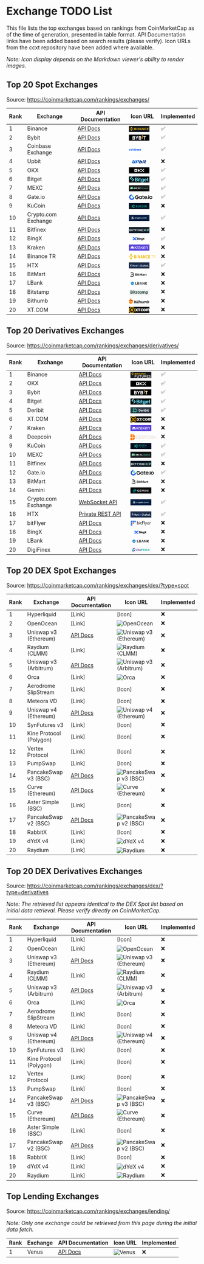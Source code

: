 # Exchange TODO List

This file lists the top exchanges based on rankings from CoinMarketCap as of the time of generation, presented in table format. API Documentation links have been added based on search results (please verify). Icon URLs from the ccxt repository have been added where available.

_Note: Icon display depends on the Markdown viewer's ability to render images._

## Top 20 Spot Exchanges

Source: https://coinmarketcap.com/rankings/exchanges/

| Rank | Exchange            | API Documentation                                                                                            | Icon URL                                                                                                          | Implemented |
| ---- | ------------------- | ------------------------------------------------------------------------------------------------------------ | ----------------------------------------------------------------------------------------------------------------- | ----------- |
| 1    | Binance             | [API Docs](https://developers.binance.com/docs/binance-spot-api-docs)                                        | <img src="assets/icons/binancespot.png" alt="Binance" height="16" style="vertical-align: middle;">                | ✅          |
| 2    | Bybit               | [API Docs](https://bybit-exchange.github.io/docs/v5/intro)                                                   | <img src="assets/icons/bybit.png" alt="Bybit" height="16" style="vertical-align: middle;">                        | ✅          |
| 3    | Coinbase Exchange   | [API Docs](https://docs.cdp.coinbase.com/exchange/docs/welcome)                                              | <img src="assets/icons/coinbaseexchange.png" alt="Coinbase Exchange" height="16" style="vertical-align: middle;"> | ✅          |
| 4    | Upbit               | [API Docs](https://docs-e.upbit.com/)                                                                        | <img src="assets/icons/upbit.jpg" alt="Upbit" height="16" style="vertical-align: middle;">                        | ❌          |
| 5    | OKX                 | [API Docs](https://www.okx.com/docs-v5/en/)                                                                  | <img src="assets/icons/okx.png" alt="OKX" height="16" style="vertical-align: middle;">                            | ✅          |
| 6    | Bitget              | [API Docs](https://www.bitget.com/api-doc/common/intro)                                                      | <img src="assets/icons/bitget.png" alt="Bitget" height="16" style="vertical-align: middle;">                      | ✅          |
| 7    | MEXC                | [API Docs](https://mexcdevelop.github.io/apidocs/spot_v3_en/#introduction)                                   | <img src="assets/icons/mexc.png" alt="MEXC" height="16" style="vertical-align: middle;">                          | ✅          |
| 8    | Gate.io             | [API Docs](https://www.gate.io/docs/developers/apiv4/)                                                       | <img src="assets/icons/gateio.png" alt="Gate.io" height="16" style="vertical-align: middle;">                     | ✅          |
| 9    | KuCoin              | [API Docs](https://www.kucoin.com/docs-new/)                                                                 | <img src="assets/icons/kucoin.jpg" alt="KuCoin" height="16" style="vertical-align: middle;">                      | ❌          |
| 10   | Crypto.com Exchange | [API Docs](https://exchange-docs.crypto.com/exchange/v1/rest-ws/index.html#private-set-cancel-on-disconnect) | <img src="assets/icons/cryptocom.jpg" alt="Crypto.com Exchange" height="16" style="vertical-align: middle;">      | ✅          |
| 11   | Bitfinex            | [API Docs](https://docs.bitfinex.com/docs/introduction)                                                      | <img src="assets/icons/bitfinex.png" alt="Bitfinex" height="16" style="vertical-align: middle;">                  | ❌          |
| 12   | BingX               | [API Docs](https://bingx-api.github.io/docs/#/en-us/spot/changelog)                                          | <img src="assets/icons/bingx.jpeg" alt="BingX" height="16" style="vertical-align: middle;">                       | ✅          |
| 13   | Kraken              | [API Docs](https://docs.kraken.com/api/docs/rest-api/add-order)                                              | <img src="assets/icons/kraken.jpg" alt="Kraken" height="16" style="vertical-align: middle;">                      | ❌          |
| 14   | Binance TR          | [API Docs](https://www.binance.tr/apidocs/#change-log)                                                       | <img src="assets/icons/binancetr.png" alt="HTX" height="16" style="vertical-align: middle;">                      | ❌          |
| 15   | HTX                 | [API Docs](https://www.htx.com/en-us/opend/newApiPages/)                                                     | <img src="assets/icons/htx.jpg" alt="HTX" height="16" style="vertical-align: middle;">                            | ✅          |
| 16   | BitMart             | [API Docs](https://developer-pro.bitmart.com/#introduction)                                                  | <img src="assets/icons/bitmart.png" alt="BitMart" height="16" style="vertical-align: middle;">                    | ❌          |
| 17   | LBank               | [API Docs](https://www.lbank.com/docs/index.html#introduction)                                               | <img src="assets/icons/lbank.jpg" alt="LBank" height="16" style="vertical-align: middle;">                        | ❌          |
| 18   | Bitstamp            | [API Docs](https://www.bitstamp.net/api/)                                                                    | <img src="assets/icons/bitstamp.jpg" alt="Bitstamp" height="16" style="vertical-align: middle;">                  | ❌          |
| 19   | Bithumb             | [API Docs](https://apidocs.bithumb.com/)                                                                     | <img src="assets/icons/bithumb.jpg" alt="Bithumb" height="16" style="vertical-align: middle;">                    | ❌          |
| 20   | XT.COM              | [API Docs](https://doc.xt.com/)                                                                              | <img src="assets/icons/xt.jpg" alt="XT.COM" height="16" style="vertical-align: middle;">                          | ❌          |

## Top 20 Derivatives Exchanges

Source: https://coinmarketcap.com/rankings/exchanges/derivatives/

| Rank | Exchange            | API Documentation                                                            | Icon URL                                                                                                     | Implemented |
| ---- | ------------------- | ---------------------------------------------------------------------------- | ------------------------------------------------------------------------------------------------------------ | ----------- |
| 1    | Binance             | [API Docs](https://developers.binance.com/docs/derivatives/Introduction)     | <img src="assets/icons/binancefutures.png" alt="Binance" height="16" style="vertical-align: middle;">        | ✅          |
| 2    | OKX                 | [API Docs](https://www.okx.com/docs-v5/en/)                                  | <img src="assets/icons/okx.png" alt="OKX" height="16" style="vertical-align: middle;">                       | ✅          |
| 3    | Bybit               | [API Docs](https://bybit-exchange.github.io/docs/v5/intro)                   | <img src="assets/icons/bybit.png" alt="Bybit" height="16" style="vertical-align: middle;">                   | ✅          |
| 4    | Bitget              | [API Docs](https://www.bitget.com/api-doc/common/intro)                      | <img src="assets/icons/bitget.png" alt="Bitget" height="16" style="vertical-align: middle;">                 | ✅          |
| 5    | Deribit             | [API Docs](https://docs.deribit.com/)                                        | <img src="assets/icons/deribit.png" alt="Deribit" height="16" style="vertical-align: middle;">               | ✅          |
| 6    | XT.COM              | [API Docs](https://doc.xt.com/)                                              | <img src="assets/icons/xt.jpg" alt="XT.COM" height="16" style="vertical-align: middle;">                     | ❌          |
| 7    | Kraken              | [API Docs](https://docs.kraken.com/rest/)                                    | <img src="assets/icons/kraken.jpg" alt="Kraken" height="16" style="vertical-align: middle;">                 | ❌          |
| 8    | Deepcoin            | [API Docs](https://www.deepcoin.com/docs/authentication)                     | <img src="assets/icons/deepcoin.svg" alt="Deepcoin" height="16" style="vertical-align: middle;">             | ❌          |
| 9    | KuCoin              | [API Docs](https://www.kucoin.com/docs-new)                                  | <img src="assets/icons/kucoinfutures.jpg" alt="KuCoin" height="16" style="vertical-align: middle;">          | ✅          |
| 10   | MEXC                | [API Docs](https://mexcdevelop.github.io/apidocs/contract_v1_en/#update-log) | <img src="assets/icons/mexc.png" alt="MEXC" height="16" style="vertical-align: middle;">                     | ✅          |
| 11   | Bitfinex            | [API Docs](https://docs.bitfinex.com/docs/introduction)                      | <img src="assets/icons/bitfinex.png" alt="Bitfinex" height="16" style="vertical-align: middle;">             | ❌          |
| 12   | Gate.io             | [API Docs](https://www.gate.io/docs/developers/apiv4/en/#futures)            | <img src="assets/icons/gateio.png" alt="Gate.io" height="16" style="vertical-align: middle;">                | ✅          |
| 13   | BitMart             | [API Docs](https://developer-pro.bitmart.com/en/futuresv2/#update-plan)      | <img src="assets/icons/bitmart.png" alt="BitMart" height="16" style="vertical-align: middle;">               | ❌          |
| 14   | Gemini              | [API Docs](https://docs.gemini.com/rest-api/)                                | <img src="assets/icons/gemini.jpg" alt="Gemini" height="16" style="vertical-align: middle;">                 | ❌          |
| 15   | Crypto.com Exchange | [WebSocket API](docs/cryptocom/websocket_api.md)                             | <img src="assets/icons/cryptocom.jpg" alt="Crypto.com Exchange" height="16" style="vertical-align: middle;"> | ✅          |
| 16   | HTX                 | [Private REST API](docs/htx/usdtm/private_rest_api.md)                       | <img src="assets/icons/htx.jpg" alt="HTX" height="16" style="vertical-align: middle;">                       | ✅          |
| 17   | bitFlyer            | [API Docs](https://lightning.bitflyer.com/)                                  | <img src="assets/icons/bitflyer.png" alt="bitFlyer" height="16" style="vertical-align: middle;">             | ❌          |
| 18   | BingX               | [API Docs](https://bingx-api.github.io/docs/#/en-us/swapV2/changelog)        | <img src="assets/icons/bingx.jpeg" alt="BingX" height="16" style="vertical-align: middle;">                  | ❌          |
| 19   | LBank               | [API Docs](https://www.lbank.com/docs/index.html#introduction)               | <img src="assets/icons/lbank.jpg" alt="LBank" height="16" style="vertical-align: middle;">                   | ❌          |
| 20   | DigiFinex           | [API Docs](https://docs.digifinex.com/en-ww/spot/v3/rest.html#introduction)  | <img src="assets/icons/digifinex.jpg" alt="DigiFinex" height="16" style="vertical-align: middle;">           | ❌          |

## Top 20 DEX Spot Exchanges

Source: https://coinmarketcap.com/rankings/exchanges/dex/?type=spot

| Rank | Exchange                | API Documentation                             | Icon URL                                                                                                        | Implemented |
| ---- | ----------------------- | --------------------------------------------- | --------------------------------------------------------------------------------------------------------------- | ----------- |
| 1    | Hyperliquid             | [Link]                                        | [Icon]                                                                                                          | ❌          |
| 2    | OpenOcean               | [Link]                                        | <img src="assets/icons/openocean.png" alt="OpenOcean" height="16" style="vertical-align: middle;">              | ❌          |
| 3    | Uniswap v3 (Ethereum)   | [API Docs](https://docs.uniswap.org/)         | <img src="assets/icons/uniswap.png" alt="Uniswap v3 (Ethereum)" height="16" style="vertical-align: middle;">    | ❌          |
| 4    | Raydium (CLMM)          | [Link]                                        | <img src="assets/icons/raydium.png" alt="Raydium (CLMM)" height="16" style="vertical-align: middle;">           | ❌          |
| 5    | Uniswap v3 (Arbitrum)   | [API Docs](https://docs.uniswap.org/)         | <img src="assets/icons/uniswap.png" alt="Uniswap v3 (Arbitrum)" height="16" style="vertical-align: middle;">    | ❌          |
| 6    | Orca                    | [Link]                                        | <img src="assets/icons/orca.png" alt="Orca" height="16" style="vertical-align: middle;">                        | ❌          |
| 7    | Aerodrome SlipStream    | [Link]                                        | [Icon]                                                                                                          | ❌          |
| 8    | Meteora VD              | [Link]                                        | [Icon]                                                                                                          | ❌          |
| 9    | Uniswap v4 (Ethereum)   | [API Docs](https://docs.uniswap.org/)         | <img src="assets/icons/uniswap.png" alt="Uniswap v4 (Ethereum)" height="16" style="vertical-align: middle;">    | ❌          |
| 10   | SynFutures v3           | [Link]                                        | [Icon]                                                                                                          | ❌          |
| 11   | Kine Protocol (Polygon) | [Link]                                        | [Icon]                                                                                                          | ❌          |
| 12   | Vertex Protocol         | [Link]                                        | [Icon]                                                                                                          | ❌          |
| 13   | PumpSwap                | [Link]                                        | [Icon]                                                                                                          | ❌          |
| 14   | PancakeSwap v3 (BSC)    | [API Docs](https://docs.pancakeswap.finance/) | <img src="assets/icons/pancakeswap.png" alt="PancakeSwap v3 (BSC)" height="16" style="vertical-align: middle;"> | ❌          |
| 15   | Curve (Ethereum)        | [API Docs](https://docs.curve.fi/)            | <img src="assets/icons/curve.png" alt="Curve (Ethereum)" height="16" style="vertical-align: middle;">           | ❌          |
| 16   | Aster Simple (BSC)      | [Link]                                        | [Icon]                                                                                                          | ❌          |
| 17   | PancakeSwap v2 (BSC)    | [API Docs](https://docs.pancakeswap.finance/) | <img src="assets/icons/pancakeswap.png" alt="PancakeSwap v2 (BSC)" height="16" style="vertical-align: middle;"> | ❌          |
| 18   | RabbitX                 | [Link]                                        | [Icon]                                                                                                          | ❌          |
| 19   | dYdX v4                 | [Link]                                        | <img src="assets/icons/dydx.png" alt="dYdX v4" height="16" style="vertical-align: middle;">                     | ❌          |
| 20   | Raydium                 | [Link]                                        | <img src="assets/icons/raydium.png" alt="Raydium" height="16" style="vertical-align: middle;">                  | ❌          |

## Top 20 DEX Derivatives Exchanges

Source: https://coinmarketcap.com/rankings/exchanges/dex/?type=derivatives

_Note: The retrieved list appears identical to the DEX Spot list based on initial data retrieval. Please verify directly on CoinMarketCap._

| Rank | Exchange                | API Documentation                             | Icon URL                                                                                                        | Implemented |
| ---- | ----------------------- | --------------------------------------------- | --------------------------------------------------------------------------------------------------------------- | ----------- |
| 1    | Hyperliquid             | [Link]                                        | [Icon]                                                                                                          | ❌          |
| 2    | OpenOcean               | [Link]                                        | <img src="assets/icons/openocean.png" alt="OpenOcean" height="16" style="vertical-align: middle;">              | ❌          |
| 3    | Uniswap v3 (Ethereum)   | [API Docs](https://docs.uniswap.org/)         | <img src="assets/icons/uniswap.png" alt="Uniswap v3 (Ethereum)" height="16" style="vertical-align: middle;">    | ❌          |
| 4    | Raydium (CLMM)          | [Link]                                        | <img src="assets/icons/raydium.png" alt="Raydium (CLMM)" height="16" style="vertical-align: middle;">           | ❌          |
| 5    | Uniswap v3 (Arbitrum)   | [API Docs](https://docs.uniswap.org/)         | <img src="assets/icons/uniswap.png" alt="Uniswap v3 (Arbitrum)" height="16" style="vertical-align: middle;">    | ❌          |
| 6    | Orca                    | [Link]                                        | <img src="assets/icons/orca.png" alt="Orca" height="16" style="vertical-align: middle;">                        | ❌          |
| 7    | Aerodrome SlipStream    | [Link]                                        | [Icon]                                                                                                          | ❌          |
| 8    | Meteora VD              | [Link]                                        | [Icon]                                                                                                          | ❌          |
| 9    | Uniswap v4 (Ethereum)   | [API Docs](https://docs.uniswap.org/)         | <img src="assets/icons/uniswap.png" alt="Uniswap v4 (Ethereum)" height="16" style="vertical-align: middle;">    | ❌          |
| 10   | SynFutures v3           | [Link]                                        | [Icon]                                                                                                          | ❌          |
| 11   | Kine Protocol (Polygon) | [Link]                                        | [Icon]                                                                                                          | ❌          |
| 12   | Vertex Protocol         | [Link]                                        | [Icon]                                                                                                          | ❌          |
| 13   | PumpSwap                | [Link]                                        | [Icon]                                                                                                          | ❌          |
| 14   | PancakeSwap v3 (BSC)    | [API Docs](https://docs.pancakeswap.finance/) | <img src="assets/icons/pancakeswap.png" alt="PancakeSwap v3 (BSC)" height="16" style="vertical-align: middle;"> | ❌          |
| 15   | Curve (Ethereum)        | [API Docs](https://docs.curve.fi/)            | <img src="assets/icons/curve.png" alt="Curve (Ethereum)" height="16" style="vertical-align: middle;">           | ❌          |
| 16   | Aster Simple (BSC)      | [Link]                                        | [Icon]                                                                                                          | ❌          |
| 17   | PancakeSwap v2 (BSC)    | [API Docs](https://docs.pancakeswap.finance/) | <img src="assets/icons/pancakeswap.png" alt="PancakeSwap v2 (BSC)" height="16" style="vertical-align: middle;"> | ❌          |
| 18   | RabbitX                 | [Link]                                        | [Icon]                                                                                                          | ❌          |
| 19   | dYdX v4                 | [Link]                                        | <img src="assets/icons/dydx.png" alt="dYdX v4" height="16" style="vertical-align: middle;">                     | ❌          |
| 20   | Raydium                 | [Link]                                        | <img src="assets/icons/raydium.png" alt="Raydium" height="16" style="vertical-align: middle;">                  | ❌          |

## Top Lending Exchanges

Source: https://coinmarketcap.com/rankings/exchanges/lending/

_Note: Only one exchange could be retrieved from this page during the initial data fetch._

| Rank | Exchange | API Documentation                  | Icon URL                                                                                   | Implemented |
| ---- | -------- | ---------------------------------- | ------------------------------------------------------------------------------------------ | ----------- |
| 1    | Venus    | [API Docs](https://docs.venus.io/) | <img src="assets/icons/venus.png" alt="Venus" height="16" style="vertical-align: middle;"> | ❌          |
